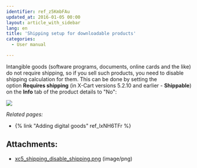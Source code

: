 ```yaml
---
identifier: ref_z5KmbFAu
updated_at: 2016-01-05 00:00
layout: article_with_sidebar
lang: en
title: 'Shipping setup for downloadable products'
categories:
  - User manual

---
```



Intangible goods (software programs, documents, online cards and the like) do not require shipping, so if you sell such products, you need to disable shipping calculation for them. This can be done by setting the option **Requires shipping** (in X-Cart versions 5.2.10 and earlier - **Shippable**) on the **Info** tab of the product details to "No":

![]({{site.baseurl}}/attachments/9306284/9437372.png?effects=drop-shadow)

_Related pages:_

*   {% link "Adding digital goods" ref_lxNH6TFr %}

## Attachments:

* [xc5_shipping_disable_shipping.png]({{site.baseurl}}/attachments/9306284/9437372.png) (image/png)